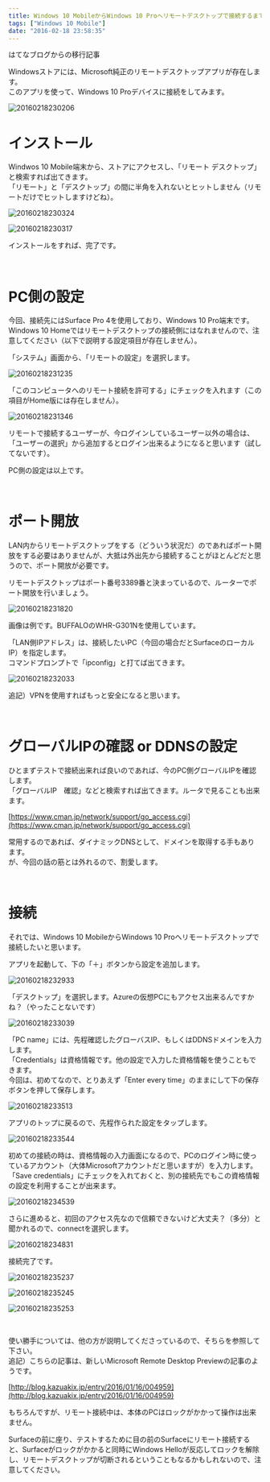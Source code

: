 ```yaml
---
title: Windows 10 MobileからWindows 10 Proへリモートデスクトップで接続するまで
tags: ["Windows 10 Mobile"]
date: "2016-02-18 23:58:35"
---
```


<div class="alert info">
はてなブログからの移行記事
</div>

Windowsストアには、Microsoft純正のリモートデスクトップアプリが存在します。  
このアプリを使って、Windows 10 Proデバイスに接続をしてみます。

![20160218230206](20160218230206.png)

<!-- more -->

# インストール

Windwos 10 Mobile端末から、ストアにアクセスし、「リモート デスクトップ」と検索すれば出てきます。  
「リモート」と「デスクトップ」の間に半角を入れないとヒットしません（リモートだけでヒットしますけどね）。

![20160218230324](20160218230324.png)

![20160218230317](20160218230317.png)

インストールをすれば、完了です。

<br>

# PC側の設定

今回、接続先にはSurface Pro 4を使用しており、Windows 10 Pro端末です。  
Windows 10 Homeではリモートデスクトップの接続側にはなれませんので、注意してください（以下で説明する設定項目が存在しません）。

「システム」画面から、「リモートの設定」を選択します。

![20160218231235](20160218231235.png)

「このコンピュータへのリモート接続を許可する」にチェックを入れます（この項目がHome版には存在しません）。

![20160218231346](20160218231346.png)

リモートで接続するユーザーが、今ログインしているユーザー以外の場合は、「ユーザーの選択」から追加するとログイン出来るようになると思います（試してないです）。

PC側の設定は以上です。

<br>

# ポート開放

LAN内からリモートデスクトップをする（どういう状況だ）のであればポート開放をする必要はありませんが、大抵は外出先から接続することがほとんどだと思うので、ポート開放が必要です。

リモートデスクトップはポート番号3389番と決まっているので、ルーターでポート開放を行いましょう。

![20160218231820](20160218231820.png)

画像は例です。BUFFALOのWHR-G301Nを使用しています。

「LAN側IPアドレス」は、接続したいPC（今回の場合だとSurfaceのローカルIP）を指定します。  
コマンドプロンプトで「ipconfig」と打てば出てきます。

![20160218232033](20160218232033.png)

追記）VPNを使用すればもっと安全になると思います。

<br>

# グローバルIPの確認 or DDNSの設定

ひとまずテストで接続出来れば良いのであれば、今のPC側グローバルIPを確認します。  
「グローバルIP　確認」などと検索すれば出てきます。ルータで見ることも出来ます。

[https://www.cman.jp/network/support/go_access.cgi](https://www.cman.jp/network/support/go_access.cgi)

常用するのであれば、ダイナミックDNSとして、ドメインを取得する手もあります。  
が、今回の話の筋とは外れるので、割愛します。

<br>

# 接続

それでは、Windows 10 MobileからWindows 10 Proへリモートデスクトップで接続したいと思います。

アプリを起動して、下の「＋」ボタンから設定を追加します。

![20160218232933](20160218232933.png)

「デスクトップ」を選択します。Azureの仮想PCにもアクセス出来るんですかね？（やったことないです）

![20160218233039](20160218233039.png)

「PC name」には、先程確認したグローバスIP、もしくはDDNSドメインを入力します。  
「Credentials」は資格情報です。他の設定で入力した資格情報を使うこともできます。  
今回は、初めてなので、とりあえず「Enter every time」のままにして下の保存ボタンを押して保存します。

![20160218233513](20160218233513.png)

アプリのトップに戻るので、先程作られた設定をタップします。

![20160218233544](20160218233544.png)

初めての接続の時は、資格情報の入力画面になるので、PCのログイン時に使っているアカウント（大体Microsoftアカウントだと思いますが）を入力します。  
「Save credentials」にチェックを入れておくと、別の接続先でもこの資格情報の設定を利用することが出来ます。

![20160218234539](20160218234539.png)

さらに進めると、初回のアクセス先なので信頼できないけど大丈夫？（多分）と聞かれるので、connectを選択します。

![20160218234831](20160218234831.png)

接続完了です。

![20160218235237](20160218235237.png)

![20160218235245](20160218235245.png)

![20160218235253](20160218235253.png)

<br>

使い勝手については、他の方が説明してくださっているので、そちらを参照して下さい。  
追記）こちらの記事は、新しいMicrosoft Remote Desktop Previewの記事のようです。

[http://blog.kazuakix.jp/entry/2016/01/16/004959](http://blog.kazuakix.jp/entry/2016/01/16/004959)

もちろんですが、リモート接続中は、本体のPCはロックがかかって操作は出来ません。

Surfaceの前に座り、テストするために目の前のSurfaceにリモート接続すると、Surfaceがロックがかかると同時にWindows Helloが反応してロックを解除し、リモートデスクトップが切断されるということもなるかもしれないので、注意してください。

